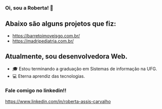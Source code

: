 ### Oi, sou a Roberta! 👋

## Abaixo são alguns projetos que fiz:
- https://barretoimoveisgo.com.br/
- https://madripediatria.com.br/

## Atualmente, sou desenvolvedora Web.
- 🎓 Estou terminando a graduação em Sistemas de informação na UFG.
- 💻 Eterna aprendiz das tecnologias.

### Fale comigo no linkedin!!
https://www.linkedin.com/in/roberta-assis-carvalho
